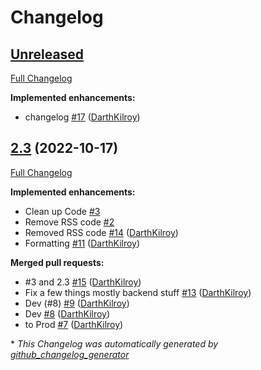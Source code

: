 # Changelog

## [Unreleased](https://github.com/sturtznetwork/sturtzsearch/tree/HEAD)

[Full Changelog](https://github.com/sturtznetwork/sturtzsearch/compare/2.3...HEAD)

**Implemented enhancements:**

- changelog [\#17](https://github.com/SturtzNetwork/SturtzSearch/pull/17) ([DarthKilroy](https://github.com/DarthKilroy))

## [2.3](https://github.com/sturtznetwork/sturtzsearch/tree/2.3) (2022-10-17)

[Full Changelog](https://github.com/sturtznetwork/sturtzsearch/compare/8188809ed8fbae67006e29eb749caadd8aa24e20...2.3)

**Implemented enhancements:**

- Clean up Code [\#3](https://github.com/SturtzNetwork/SturtzSearch/issues/3)
- Remove RSS code [\#2](https://github.com/SturtzNetwork/SturtzSearch/issues/2)
- Removed RSS code [\#14](https://github.com/SturtzNetwork/SturtzSearch/pull/14) ([DarthKilroy](https://github.com/DarthKilroy))
- Formatting [\#11](https://github.com/SturtzNetwork/SturtzSearch/pull/11) ([DarthKilroy](https://github.com/DarthKilroy))

**Merged pull requests:**

- \#3 and 2.3 [\#15](https://github.com/SturtzNetwork/SturtzSearch/pull/15) ([DarthKilroy](https://github.com/DarthKilroy))
- Fix a few things mostly backend stuff [\#13](https://github.com/SturtzNetwork/SturtzSearch/pull/13) ([DarthKilroy](https://github.com/DarthKilroy))
- Dev \(\#8\) [\#9](https://github.com/SturtzNetwork/SturtzSearch/pull/9) ([DarthKilroy](https://github.com/DarthKilroy))
- Dev [\#8](https://github.com/SturtzNetwork/SturtzSearch/pull/8) ([DarthKilroy](https://github.com/DarthKilroy))
- to Prod [\#7](https://github.com/SturtzNetwork/SturtzSearch/pull/7) ([DarthKilroy](https://github.com/DarthKilroy))



\* *This Changelog was automatically generated by [github_changelog_generator](https://github.com/github-changelog-generator/github-changelog-generator)*
